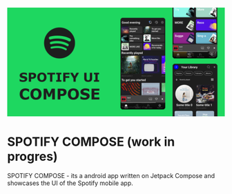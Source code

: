 ![SpotifyCompose](art/banner.png)

# SPOTIFY COMPOSE (work in progres)
SPOTIFY COMPOSE - its a android app written on Jetpack Compose and showcases the UI of the Spotify mobile app.

